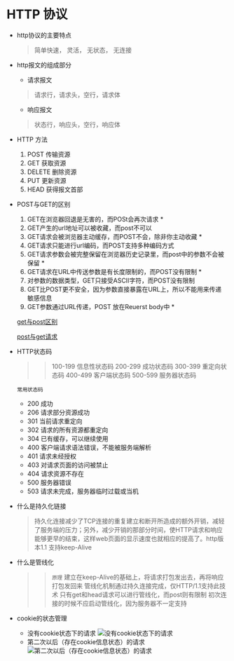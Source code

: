 # HTTP 协议

* http协议的主要特点
    > 简单快速， 灵活， 无状态， 无连接
* http报文的组成部分
  * 请求报文
  > 请求行，请求头，空行，请求体
  * 响应报文
  > 状态行，响应头，空行，响应体
* HTTP 方法
  1. POST   传输资源
  2. GET    获取资源
  3. DELETE     删除资源
  4. PUT    更新资源
  5. HEAD   获得报文首部
* POST与GET的区别
    1. GET在浏览器回退是无害的，而POSt会再次请求  *
    2. GET产生的url地址可以被收藏，而post不可以
    3. GET请求会被浏览器主动缓存，而POST不会，除非你主动收藏    *
    4. GET请求只能进行url编码，而POST支持多种编码方式
    5. GET请求参数会被完整保留在浏览器历史记录里，而post中的参数不会被保留    *
    6. GET请求在URL中传送参数是有长度限制的，而POST没有限制    *
    7. 对参数的数据类型，GET只接受ASCII字符，而POST没有限制
    8. GET比POST更不安全，因为参数直接暴露在URL上，所以不能用来传递敏感信息
    9. GET参数通过URL传递，POST 放在Reuerst body中      *

  [get与post区别](https://www.oschina.net/news/77354/http-get-post-different)

  [post与get请求](https://www.zhihu.com/question/28586791)
* HTTP状态码
  >> 100-199 信息性状态码
  >> 200-299 成功状态码
  >> 300-399 重定向状态码
  >> 400-499 客户端状态码
  >> 500-599 服务器状态码

  `常用状态码`
  * 200 成功
  * 206 请求部分资源成功
  * 301 当前请求重定向
  * 302 请求的所有资源都重定向
  * 304 已有缓存，可以继续使用
  * 400 客户端请求语法错误，不能被服务端解析
  * 401 请求未经授权
  * 403 对请求页面的访问被禁止
  * 404 请求资源不存在
  * 500 服务器错误
  * 503 请求未完成，服务器临时过载或当机
* 什么是持久化链接
  > 持久化连接减少了TCP连接的重复建立和断开所造成的额外开销，减轻了服务端的压力；另外，减少开销的那部分时间，使HTTP请求和响应能够更早的结束，这样web页面的显示速度也就相应的提高了。http版本1.1 支持keep-Alive
* 什么是管线化
  >> `原理` 建立在keep-Alive的基础上，将请求打包发出去，再将响应打包发回来
  >> 管线化机制通过持久连接完成，仅HTTP/1.1支持此技术
  >> 只有get和head请求可以进行管线化，而post则有限制
  >> 初次连接的时候不应启动管线化，因为服务器不一定支持
* cookie的状态管理
  * 没有cookie状态下的请求
  ![没有cookie状态下的请求](http://images2015.cnblogs.com/blog/938876/201612/938876-20161226142019148-996060572.png)
  * 第二次以后（存在cookie信息状态）的请求
  ![第二次以后（存在cookie信息状态）的请求](http://images2015.cnblogs.com/blog/938876/201612/938876-20161226142059726-1822981009.png)
